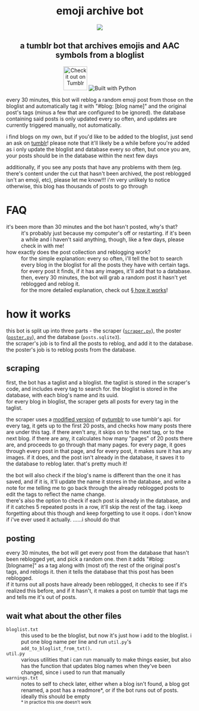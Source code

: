 <h1 align="center">emoji archive bot</h1>
<p align="center"><img src="https://64.media.tumblr.com/b8f595a3430b24734cc20d8ebd4d16dc/a3e8c1512c1f6774-0e/s128x128u_c1/5762af1243928a7d3d00164ccb910254a4803c72.png"></p>
<h2 align="center">a tumblr bot that archives emojis and AAC symbols from a bloglist</h2>
<p align="center">
    <a href="https://tumblr.com/emoji-archive-bot"><img alt="Check it out on Tumblr" src="https://file.garden/aG_3eJVriWyKKSnP/devins-badges/tumblr_it_cozy.svg" style="height: 64px"></a>
    <img alt="Built with Python" src="https://badges.penpow.dev/badges/built-with/python/cozy.svg">
</p>

every 30 minutes, this bot will reblog a random emoji post from those on the bloglist and automatically tag it with "#blog: \[blog name\]" and the original post's tags (minus a few that are configured to be ignored).
the database containing said posts is only updated every so often, and updates are currently triggered manually, not automatically.

i find blogs on my own, but if you'd like to be added to the bloglist, just send an ask on [tumblr](https://tumblr.com/emoji-archive-bot)!
please note that it'll likely be a while before you're added as i only update the bloglist and database every so often, but once you are, your posts should be in the database within the next few days

additionally, if you see any posts that have any problems with them (eg. there's content under the cut that hasn't been archived, the post reblogged isn't an emoji, etc), please let me know!!!
i'm very unlikely to notice otherwise, this blog has thousands of posts to go through

# FAQ

<dl>
  <dt>
    it's been more than 30 minutes and the bot hasn't posted, why's that?
  </dt>
  <dd>
    it's probably just because my computer's off or restarting. if it's been a while and i haven't said anything, though, like a few days, please check in with me!
  </dd>

  <dt>
    how exactly does the post collection and reblogging work?
  </dt>
  <dd>
    for the simple explanation: every so often, i'll tell the bot to search every blog in the bloglist for all the posts they have with certain tags.
    for every post it finds, if it has any images, it'll add that to a database. then, every 30 minutes, the bot will grab a random post it hasn't yet reblogged and reblog it.<br>
    for the more detailed explanation, check out <a href="#how-it-works">§ how it works</a>!
  </dd>
</dl>

# how it works

this bot is split up into three parts - the scraper ([`scraper.py`](scraper.py)), the poster ([`poster.py`](poster.py)), and the database (`posts.sqlite3`).\
the scraper's job is to find all the posts to reblog, and add it to the database. the poster's job is to reblog posts from the database.

## scraping

first, the bot has a taglist and a bloglist.
the taglist is stored in the scraper's code, and includes every tag to search for.
the bloglist is stored in the database, with each blog's name and its uuid.\
for every blog in bloglist, the scraper gets all posts for every tag in the taglist.

the scraper uses a [modified version](custom_pytumblr.py) of [pytumblr](https://github.com/tumblr/pytumblr) to use tumblr's api.
for every tag, it gets up to the first 20 posts, and checks how many posts there are under this tag. if there aren't any, it skips on to the next tag, or to the next blog.
if there are any, it calculates how many "pages" of 20 posts there are, and proceeds to go through that many pages.
for every page, it goes through every post in that page, and for every post, it makes sure it has any images. if it does, and the post isn't already in the database, it saves it to the database to reblog later.
that's pretty much it!

the bot will also check if the blog's name is different than the one it has saved, and if it is, it'll update the name it stores in the database,
and write a note for me telling me to go back through the already reblogged posts to edit the tags to reflect the name change.\
there's also the option to check if each post is already in the database, and if it catches 5 repeated posts in a row, it'll skip the rest of the tag.
i keep forgetting about this though and keep forgetting to use it oops. i don't know if i've ever used it actually. ......i should do that

## posting

every 30 minutes, the bot will get every post from the database that hasn't been reblogged yet, and pick a random one.
then it adds "#blog: \[blogname\]" as a tag along with (most of) the rest of the original post's tags, and reblogs it.
then it tells the database that this post has been reblogged.\
if it turns out all posts have already been reblogged, it checks to see if it's realized this before, and if it hasn't, it makes a post on tumblr that tags me and tells me it's out of posts.

## wait what about the other files

<dl>
  <dt>
    <code>bloglist.txt</code>
  </dt>
  <dd>
    this used to be the bloglist, but now it's just how i add to the bloglist. i put one blog name per line and run <code>util.py</code>'s <code>add_to_bloglist_from_txt()</code>.
  </dd>

  <dt>
    <code>util.py</code>
  </dt>
  <dd>
    various utilities that i can run manually to make things easier, but also has the function that updates blog names when they've been changed, since i used to run that manually
  </dd>

  <dt>
    <code>warnings.txt</code>
  </dt>
  <dd>
    notes to self to check later, either when a blog isn't found, a blog got renamed, a post has a readmore*, or if the bot runs out of posts. ideally this should be empty<br>
    <sub>* in practice this one doesn't work</sub>
  </dd>
</dl>